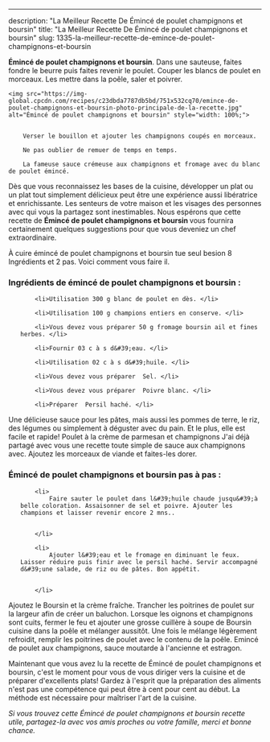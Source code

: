 ---
description: "La Meilleur Recette De Émincé de poulet champignons et boursin"
title: "La Meilleur Recette De Émincé de poulet champignons et boursin"
slug: 1335-la-meilleur-recette-de-emince-de-poulet-champignons-et-boursin

<p>
	<strong>Émincé de poulet champignons et boursin</strong>. 
	Dans une sauteuse, faites fondre le beurre puis faites revenir le poulet. Couper les blancs de poulet en morceaux. Les mettre dans la poêle, saler et poivrer.
</p>
<p>
	
	<img src="https://img-global.cpcdn.com/recipes/c23dbda7787db5bd/751x532cq70/emince-de-poulet-champignons-et-boursin-photo-principale-de-la-recette.jpg" alt="Émincé de poulet champignons et boursin" style="width: 100%;">
	
	
		Verser le bouillon et ajouter les champignons coupés en morceaux.
	
		Ne pas oublier de remuer de temps en temps.
	
		La fameuse sauce crémeuse aux champignons et fromage avec du blanc de poulet émincé.
	
</p>

Dès que vous reconnaissez les bases de la cuisine, développer un plat ou un plat tout simplement délicieux peut être une expérience aussi libératrice et enrichissante. Les senteurs de votre maison et les visages des personnes avec qui vous la partagez sont inestimables. Nous espérons que cette recette de <strong> Émincé de poulet champignons et boursin </strong> vous fournira certainement quelques suggestions pour que vous deveniez un chef extraordinaire.

<!--inarticleads1-->

À cuire émincé de poulet champignons et boursin tue seul besion 8 Ingrédients et 2 pas. Voici comment vous faire il.

<h3>Ingrédients de émincé de poulet champignons et boursin :</h3>

<ol>
	
		<li>Utilisation 300 g blanc de poulet en dès. </li>
	
		<li>Utilisation 100 g champions entiers en conserve. </li>
	
		<li>Vous devez vous préparer 50 g fromage boursin ail et fines herbes. </li>
	
		<li>Fournir 03 c à s d&#39;eau. </li>
	
		<li>Utilisation 02 c à s d&#39;huile. </li>
	
		<li>Vous devez vous préparer  Sel. </li>
	
		<li>Vous devez vous préparer  Poivre blanc. </li>
	
		<li>Préparer  Persil haché. </li>
	
</ol>

Une délicieuse sauce pour les pâtes, mais aussi les pommes de terre, le riz, des légumes ou simplement à déguster avec du pain. Et le plus, elle est facile et rapide! Poulet à la crème de parmesan et champignons J&#39;ai déjà partagé avec vous une recette toute simple de sauce aux champignons avec. Ajoutez les morceaux de viande et faites-les dorer. 

<!--inarticleads2-->

<h3>Émincé de poulet champignons et boursin pas à pas :</h3>

<ol>
	
		<li>
			Faire sauter le poulet dans l&#39;huile chaude jusqu&#39;à belle coloration. Assaisonner de sel et poivre. Ajouter les champions et laisser revenir encore 2 mns..
			
			
		</li>
	
		<li>
			Ajouter l&#39;eau et le fromage en diminuant le feux. Laisser réduire puis finir avec le persil haché. Servir accompagné d&#39;une salade, de riz ou de pâtes. Bon appétit.
			
			
		</li>
	
</ol>

Ajoutez le Boursin et la crème fraîche. Trancher les poitrines de poulet sur la largeur afin de créer un baluchon. Lorsque les oignons et champignons sont cuits, fermer le feu et ajouter une grosse cuillère à soupe de Boursin cuisine dans la poêle et mélanger aussitôt. Une fois le mélange légèrement refroidit, remplir les poitrines de poulet avec le contenu de la poêle. Emincé de poulet aux champignons, sauce moutarde à l&#39;ancienne et estragon. 

<!--inarticleads1-->

<p>
Maintenant que vous avez lu la recette de Émincé de poulet champignons et boursin, c'est le moment pour vous de vous diriger vers la cuisine et de préparer d'excellents plats! Gardez à l'esprit que la préparation des aliments n'est pas une compétence qui peut être à cent pour cent au début. La méthode est nécessaire pour maîtriser l'art de la cuisine.
</p>

<p>
<i>Si vous trouvez cette Émincé de poulet champignons et boursin recette utile, partagez-la avec vos amis proches ou votre famille, merci et bonne chance.</i>
</p>

